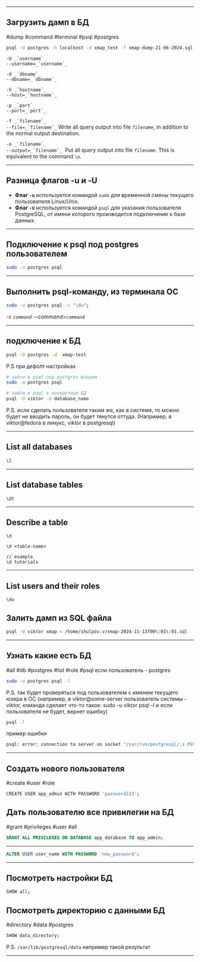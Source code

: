
---

## Загрузить дамп в БД
#dump #command #terminal #psql #postgres
```bash
psql -U postgres -h localhost -d xmap_test -f xmap-dump-21-06-2024.sql
```
``-U _`username`_``  
``--username=_`username`_``

``-d _`dbname`_``  
``--dbname=_`dbname`_``

``-h _`hostname`_``  
``--host=_`hostname`_``

``-p _`port`_``  
``--port=_`port`_``

``-f _`filename`_``  
``--file=_`filename`_``
Write all query output into file _`filename`_, in addition to the normal output destination.

``-o _`filename`_``  
``--output=_`filename`_`` 
Put all query output into file _`filename`_. This is equivalent to the command `\o`.


---
## Разница флагов -u и -U
- **Флаг `-u`** используется командой `sudo` для временной смены текущего пользователя Linux/Unix.
- **Флаг `-U`** используется командой `psql` для указания пользователя PostgreSQL, от имени которого производится подключение к базе данных.

---

## Подключение к psql под postgres пользователем
```bash
sudo -u postgres psql
```

----
## Выполнить psql-команду,  из терминала ОС
```bash
sudo -u postgres psql -c "\du";
```

-c _`command`
--command=_`command`

---
## подключение к БД
```bash
psql -U postgres -d  xmap-test
```

P.S при дефолт настройках
```bash
# зайти в psql под postgres юзером
sudo -u postgres psql

# зайти в psql в конкретную БД
psql -U viktor -d database_name
```

P.S. если сделать пользователя таким же, как в системе, то можно будет не вводить пароль, он будет тянутся оттуда. (Например, в viktor@fedora в линукс, viktor в postgresql)


---
## List all databases
```bash
\l
```

---

## List database tables 
```
\dt
```

---

## Describe a table 
```
\d
```

```
\d <table-name>

// example
\d tutorials
```

---

## List users and their roles
```
\du
```


## Залить дамп из SQL файла
```bash
psql -U viktor xmap < /home/shulpov.v/xmap-2024-11-13T00\:01\:01.sql
```


---

## Узнать какие есть БД
#all #db #postgres #list #role #psql
если пользователь - postgres
```bash
sudo -u postgres psql -l
```

P.S. так будет проверяться под пользователем с именем текущего юзера в ОС (например, в viktor@some-server пользователь системы - viktor, команда сделает что-то такое: sudo -u viktor psql -l и если пользователя не будет, вернет ошибку)
```bash
psql -l
```
пример ошибки
```bash
psql: error: connection to server on socket "/var/run/postgresql/.s.PGSQL.5432" failed: FATAL:  role "viktor" does not exist

```

---

## Создать нового пользователя
#create #user #role 
```bash
CREATE USER app_admin WITH PASSWORD 'password123';
```

## Дать пользователю все привилегии на БД
#grant #privileges #user #all
```sql
GRANT ALL PRIVILEGES ON DATABASE app_database TO app_admin;
```

---


```sql
ALTER USER user_name WITH PASSWORD 'new_password';
```

---
## Посмотреть настройки БД
```bash
SHOW all;
```

## Посмотреть директорию с данными БД
#directory #data #postgres
```bash
SHOW data_directory;
```
P.S. `/var/lib/postgresql/data` например такой результат

---

